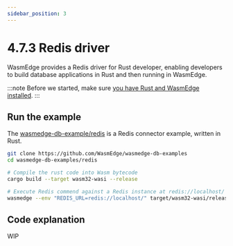 ```yaml
---
sidebar_position: 3
---
```


# 4.7.3 Redis driver

WasmEdge provides a Redis driver for Rust developer, enabling developers to build database applications in Rust and then running in WasmEdge.

:::note
Before we started, make sure [you have Rust and WasmEdge installed](../setup).
:::

## Run the example

The [wasmedge-db-example/redis](https://github.com/WasmEdge/wasmedge-db-examples/tree/main/redis) is a Redis connector example, written in Rust.

```bash
git clone https://github.com/WasmEdge/wasmedge-db-examples
cd wasmedge-db-examples/redis

# Compile the rust code into Wasm bytecode
cargo build --target wasm32-wasi --release

# Execute Redis commend against a Redis instance at redis://localhost/
wasmedge --env "REDIS_URL=redis://localhost/" target/wasm32-wasi/release/wasmedge-redis-client-examples.wasm
```

## Code explanation

WIP
